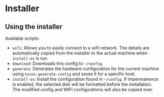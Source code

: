 # Installer
## Using the installer
Available scripts:
- `wifi`: Allows you to easily connect to a wifi network. The details are automatically copied from the installer to the actual machine when `install-os` is run.
- `download`: Downloads this config to `~/config`.
- `generate`: Generates the hardware configuration for the current machine using `nixos-generate-config` and saves it for a specific host.
- `install-os`: Install the configuration found in `~/config`. If impermanence is enabled, the selected disk will be formatted before the installation. The modified config and WIFI configurations will also be copied over.

